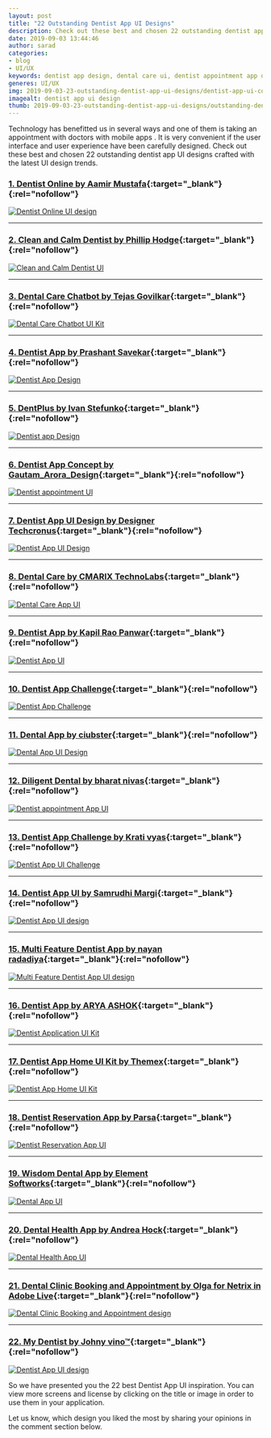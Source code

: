 ```yaml
---
layout: post
title: "22 Outstanding Dentist App UI Designs"
description: Check out these best and chosen 22 outstanding dentist app UI designs crafted with the latest UI design trends.
date: 2019-09-03 13:44:46
author: sarad
categories:
- blog
- UI/UX
keywords: dentist app design, dental care ui, dentist appointment app design, tooth care app design, dentist mobile app design
generes: UI/UX
img: 2019-09-03-23-outstanding-dentist-app-ui-designs/dentist-app-ui-cover.png
imagealt: dentist app ui design
thumb: 2019-09-03-23-outstanding-dentist-app-ui-designs/outstanding-dentist-app-ui-designs-thumb.png
---
```


Technology has benefitted us in several ways and one of them is taking an appointment with doctors with mobile apps  <!--more-->. It is very convenient if the user interface and user experience have been carefully designed. Check out these best and chosen 22 outstanding dentist app UI designs crafted with the latest UI design trends.


### [1. Dentist Online by Aamir Mustafa](https://www.uplabs.com/posts/dentis-online){:target="_blank"}{:rel="nofollow"}
<a href="https://www.uplabs.com/posts/dentis-online" target="_blank" rel="nofollow">
<img src="/assets/img/blog/2019-09-03-23-outstanding-dentist-app-ui-designs/dentist-app-ui-16.png" alt="Dentist Online UI design">
</a>

<hr>

### [2. Clean and Calm Dentist by Phillip Hodge](https://www.uplabs.com/posts/clean-and-calm-dentist-ui){:target="_blank"}{:rel="nofollow"}
<a href="https://www.uplabs.com/posts/clean-and-calm-dentist-ui" target="_blank" rel="nofollow">
<img src="/assets/img/blog/2019-09-03-23-outstanding-dentist-app-ui-designs/dentist-app-ui-2.gif" alt="Clean and Calm Dentist UI">
</a>

<hr>

### [3. Dental Care Chatbot by Tejas Govilkar](https://www.uplabs.com/posts/dental-care-chatbot-concept-fb2e394d-8ea8-448f-8352-f9d18ff5c9bd){:target="_blank"}{:rel="nofollow"}
<a href="https://www.uplabs.com/posts/dental-care-chatbot-concept-fb2e394d-8ea8-448f-8352-f9d18ff5c9bd" target="_blank" rel="nofollow">
<img src="/assets/img/blog/2019-09-03-23-outstanding-dentist-app-ui-designs/dentist-app-ui-3.png" alt="Dental Care Chatbot UI Kit">
</a>

<hr>

### [4. Dentist App by Prashant Savekar](https://www.uplabs.com/posts/dentist-app-01c3b74e-0234-4f5c-8ef4-eba21aca443d){:target="_blank"}{:rel="nofollow"}
<a href="https://www.uplabs.com/posts/dentist-app-01c3b74e-0234-4f5c-8ef4-eba21aca443d" target="_blank" rel="nofollow">
<img src="/assets/img/blog/2019-09-03-23-outstanding-dentist-app-ui-designs/dentist-app-ui-4.png" alt="Dentist App Design">
</a>

<hr>

### [5. DentPlus by Ivan Stefunko](https://www.uplabs.com/posts/dentplus-free-ui-kit){:target="_blank"}{:rel="nofollow"}
<a href="https://www.uplabs.com/posts/dentplus-free-ui-kit" target="_blank" rel="nofollow">
<img src="/assets/img/blog/2019-09-03-23-outstanding-dentist-app-ui-designs/dentist-app-ui-5.png" alt="Dentist app Design">
</a>

<hr>

### [6. Dentist App Concept by Gautam_Arora_Design](https://www.uplabs.com/posts/dentist-app-concept){:target="_blank"}{:rel="nofollow"}
<a href="https://www.uplabs.com/posts/dentist-app-concept" target="_blank" rel="nofollow">
<img src="/assets/img/blog/2019-09-03-23-outstanding-dentist-app-ui-designs/dentist-app-ui-6.png" alt="Dentist appointment UI">
</a>

<hr>

### [7. Dentist App UI Design by Designer Techcronus](https://www.uplabs.com/posts/dentist-app-ui-design){:target="_blank"}{:rel="nofollow"}
<a href="https://www.uplabs.com/posts/dentist-app-ui-design" target="_blank" rel="nofollow">
<img src="/assets/img/blog/2019-09-03-23-outstanding-dentist-app-ui-designs/dentist-app-ui-7.png" alt="Dentist App UI Design">
</a>

<hr>

### [8. Dental Care by CMARIX TechnoLabs](https://www.uplabs.com/posts/dental-care-dentist-app){:target="_blank"}{:rel="nofollow"}
<a href="https://www.uplabs.com/posts/dental-care-dentist-app" target="_blank" rel="nofollow">
<img src="/assets/img/blog/2019-09-03-23-outstanding-dentist-app-ui-designs/dentist-app-ui-8.png" alt="Dental Care App UI">
</a>

<hr>

### [9. Dentist App by Kapil Rao Panwar](https://www.uplabs.com/posts/dentist-app-8d2bc354-2b19-4b4a-9d0c-1a2d14937051){:target="_blank"}{:rel="nofollow"}
<a href="https://www.uplabs.com/posts/dentist-app-8d2bc354-2b19-4b4a-9d0c-1a2d14937051" target="_blank" rel="nofollow">
<img src="/assets/img/blog/2019-09-03-23-outstanding-dentist-app-ui-designs/dentist-app-ui-9.png" alt="Dentist App UI">
</a>

<hr>

### [10. Dentist App Challenge](https://www.uplabs.com/posts/dentists-app-challenge){:target="_blank"}{:rel="nofollow"}
<a href="https://www.uplabs.com/posts/dentists-app-challenge" target="_blank" rel="nofollow">
<img src="/assets/img/blog/2019-09-03-23-outstanding-dentist-app-ui-designs/dentist-app-ui-10.png" alt="Dentist App Challenge">
</a>

<hr>

### [11. Dental App by ciubster](https://www.uplabs.com/posts/dental-app){:target="_blank"}{:rel="nofollow"}
<a href="https://www.uplabs.com/posts/dental-app" target="_blank" rel="nofollow">
<img src="/assets/img/blog/2019-09-03-23-outstanding-dentist-app-ui-designs/dentist-app-ui-11.png" alt="Dental App UI Design">
</a>

<hr>

### [12. Diligent Dental by bharat nivas](https://www.uplabs.com/posts/diligent-dental){:target="_blank"}{:rel="nofollow"}
<a href="https://www.uplabs.com/posts/diligent-dental" target="_blank" rel="nofollow">
<img src="/assets/img/blog/2019-09-03-23-outstanding-dentist-app-ui-designs/dentist-app-ui-12.png" alt="Dentist appointment App UI">
</a>

<hr>

### [13. Dentist App Challenge by Krati vyas](https://www.uplabs.com/posts/dentist-app-challenge-3fd9aa9d-e92f-4ee4-a2a2-b22c4ab87b00){:target="_blank"}{:rel="nofollow"}
<a href="https://www.uplabs.com/posts/dentist-app-challenge-3fd9aa9d-e92f-4ee4-a2a2-b22c4ab87b00" target="_blank" rel="nofollow">
<img src="/assets/img/blog/2019-09-03-23-outstanding-dentist-app-ui-designs/dentist-app-ui-13.png" alt="Dentist App UI Challenge">
</a>

<hr>

### [14. Dentist App UI by Samrudhi Margi](https://www.uplabs.com/posts/dentist-app-challenge){:target="_blank"}{:rel="nofollow"}
<a href="https://www.uplabs.com/posts/dentist-app-challenge" target="_blank" rel="nofollow">
<img src="/assets/img/blog/2019-09-03-23-outstanding-dentist-app-ui-designs/dentist-app-ui-14.png" alt="Dentist App UI design">
</a>

<hr>

### [15. Multi Feature Dentist App by nayan radadiya](https://www.uplabs.com/posts/dentist-app-home-ui-kit){:target="_blank"}{:rel="nofollow"}
<a href="https://www.uplabs.com/posts/dentist-app-home-ui-kit" target="_blank" rel="nofollow">
<img src="/assets/img/blog/2019-09-03-23-outstanding-dentist-app-ui-designs/dentist-app-ui-15.png" alt="Multi Feature Dentist App UI design">
</a>

<hr>

### [16. Dentist App by ARYA ASHOK](https://www.uplabs.com/posts/dentist-app-226156bb-ed46-453a-986e-45fe1da72ee2){:target="_blank"}{:rel="nofollow"}
<a href="https://www.uplabs.com/posts/dentist-app-226156bb-ed46-453a-986e-45fe1da72ee2" target="_blank" rel="nofollow">
<img src="/assets/img/blog/2019-09-03-23-outstanding-dentist-app-ui-designs/dentist-app-ui-1.png" alt="Dentist Application UI Kit">
</a>

<hr>

### [17. Dentist App Home UI Kit by Themex](https://www.uplabs.com/posts/dentist-app-home-ui-kit){:target="_blank"}{:rel="nofollow"}
<a href="https://www.uplabs.com/posts/dentist-app-home-ui-kit" target="_blank" rel="nofollow">
<img src="/assets/img/blog/2019-09-03-23-outstanding-dentist-app-ui-designs/dentist-app-ui-17.png" alt="Dentist App Home UI Kit">
</a>

<hr>

### [18. Dentist Reservation App by Parsa](https://www.uplabs.com/posts/dentist-reservation-app){:target="_blank"}{:rel="nofollow"}
<a href="https://www.uplabs.com/posts/dentist-reservation-app" target="_blank" rel="nofollow">
<img src="/assets/img/blog/2019-09-03-23-outstanding-dentist-app-ui-designs/dentist-app-ui-18.png" alt="Dentist Reservation App UI">
</a>

<hr>

### [19. Wisdom Dental App by Element Softworks](https://www.uplabs.com/posts/wisdom-dental-app){:target="_blank"}{:rel="nofollow"}
<a href="https://www.uplabs.com/posts/wisdom-dental-app" target="_blank" rel="nofollow">
<img src="/assets/img/blog/2019-09-03-23-outstanding-dentist-app-ui-designs/dentist-app-ui-19.png" alt="Dental App UI">
</a>

<hr>

### [20. Dental Health App by Andrea Hock](https://dribbble.com/shots/6197013-Dental-Health-App-Automated-Hack-24){:target="_blank"}{:rel="nofollow"}
<a href="https://dribbble.com/shots/6197013-Dental-Health-App-Automated-Hack-24" target="_blank" rel="nofollow">
<img src="/assets/img/blog/2019-09-03-23-outstanding-dentist-app-ui-designs/dentist-app-ui-20.png" alt="Dental Health App UI">
</a>

<hr>

### [21. Dental Clinic Booking and Appointment by Olga for Netrix in Adobe Live](https://dribbble.com/shots/5573619-Adobe-Live-Stream){:target="_blank"}{:rel="nofollow"}
<a href="https://dribbble.com/shots/5573619-Adobe-Live-Stream" target="_blank" rel="nofollow">
<img src="/assets/img/blog/2019-09-03-23-outstanding-dentist-app-ui-designs/dentist-app-ui-21.png" alt="Dental Clinic Booking and Appointment design">
</a>

<hr>

### [22. My Dentist by Johny vino™](https://dribbble.com/shots/3461370-My-Dentist-app-concept){:target="_blank"}{:rel="nofollow"}
<a href="https://dribbble.com/shots/3461370-My-Dentist-app-concept" target="_blank" rel="nofollow">
<img src="/assets/img/blog/2019-09-03-23-outstanding-dentist-app-ui-designs/dentist-app-ui-22.png" alt="Dentist App UI design">
</a>

So we have presented you the 22 best Dentist App UI inspiration. You can view more screens and license by clicking on the title or image in order to use them in your application.

Let us know, which design you liked the most by sharing your opinions in the comment section below.